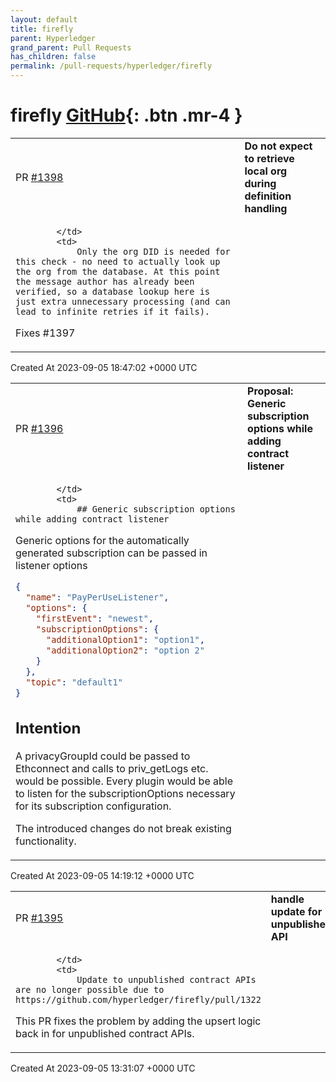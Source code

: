 ```yaml
---
layout: default
title: firefly
parent: Hyperledger
grand_parent: Pull Requests
has_children: false
permalink: /pull-requests/hyperledger/firefly
---
```


# firefly <span class="fs-3 right-align">[GitHub](https://github.com/hyperledger/firefly){: .btn .mr-4 }</span>


<div>
    <table>
        <tr>
            <td>
                PR <a href="https://github.com/hyperledger/firefly/pull/1398" class=".btn">#1398</a>
            </td>
            <td>
                <b>
                    Do not expect to retrieve local org during definition handling
                </b>
            </td>
        </tr>
        <tr>
            <td>
                
            </td>
            <td>
                Only the org DID is needed for this check - no need to actually look up the org from the database. At this point the message author has already been verified, so a database lookup here is just extra unnecessary processing (and can lead to infinite retries if it fails).

Fixes #1397
            </td>
        </tr>
    </table>
    <div class="right-align">
        Created At 2023-09-05 18:47:02 +0000 UTC
    </div>
</div>

<div>
    <table>
        <tr>
            <td>
                PR <a href="https://github.com/hyperledger/firefly/pull/1396" class=".btn">#1396</a>
            </td>
            <td>
                <b>
                    Proposal: Generic subscription options while adding contract listener
                </b>
            </td>
        </tr>
        <tr>
            <td>
                
            </td>
            <td>
                ## Generic subscription options while adding contract listener

Generic options for the automatically generated subscription can be passed in listener options

```json
{
  "name": "PayPerUseListener",
  "options": {
    "firstEvent": "newest",
    "subscriptionOptions": {
      "additionalOption1": "option1",
      "additionalOption2": "option 2"
    }
  },
  "topic": "default1"
}
```

## Intention

A privacyGroupId could be passed to Ethconnect and calls to priv_getLogs etc. would be possible.
Every plugin would be able to listen for the subscriptionOptions necessary for its subscription configuration.

The introduced changes do not break existing functionality.
            </td>
        </tr>
    </table>
    <div class="right-align">
        Created At 2023-09-05 14:19:12 +0000 UTC
    </div>
</div>

<div>
    <table>
        <tr>
            <td>
                PR <a href="https://github.com/hyperledger/firefly/pull/1395" class=".btn">#1395</a>
            </td>
            <td>
                <b>
                    handle update for unpublished API
                </b>
            </td>
        </tr>
        <tr>
            <td>
                
            </td>
            <td>
                Update to unpublished contract APIs are no longer possible due to https://github.com/hyperledger/firefly/pull/1322

This PR fixes the problem by adding the upsert logic back in for unpublished contract APIs.
            </td>
        </tr>
    </table>
    <div class="right-align">
        Created At 2023-09-05 13:31:07 +0000 UTC
    </div>
</div>

